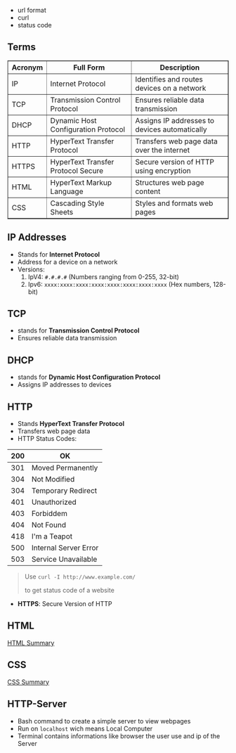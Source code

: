 
- url format
- curl
- status code


## Terms


<table border="1">
  <thead>
    <tr>
      <th>Acronym</th>
      <th>Full Form</th>
      <th>Description</th>
    </tr>
  </thead>
  <tbody>
    <tr>
      <td>IP</td>
      <td>Internet Protocol</td>
      <td>Identifies and routes devices on a network</td>
    </tr>
    <tr>
      <td>TCP</td>
      <td>Transmission Control Protocol</td>
      <td>Ensures reliable data transmission</td>
    </tr>
    <tr>
      <td>DHCP</td>
      <td>Dynamic Host Configuration Protocol</td>
      <td>Assigns IP addresses to devices automatically</td>
    </tr>
    <tr>
      <td>HTTP</td>
      <td>HyperText Transfer Protocol</td>
      <td>Transfers web page data over the internet</td>
    </tr>
    <tr>
      <td>HTTPS</td>
      <td>HyperText Transfer Protocol Secure</td>
      <td>Secure version of HTTP using encryption</td>
    </tr>
    <tr>
      <td>HTML</td>
      <td>HyperText Markup Language</td>
      <td>Structures web page content</td>
    </tr>
    <tr>
      <td>CSS</td>
      <td>Cascading Style Sheets</td>
      <td>Styles and formats web pages</td>
    </tr>
  </tbody>
</table>



## IP Addresses

- Stands for **Internet Protocol**
- Address for a device on a network
- Versions:
	1. IpV4: ```#.#.#.#``` (Numbers ranging from 0-255, 32-bit)
	2. Ipv6: `xxxx:xxxx:xxxx:xxxx:xxxx:xxxx:xxxx:xxxx` (Hex numbers, 128-bit)

## TCP

- stands for **Transmission Control Protocol**
- Ensures reliable data transmission

## DHCP

- stands for **Dynamic Host Configuration Protocol**
- Assigns IP addresses to devices


## HTTP

- Stands **HyperText Transfer Protocol**
- Transfers web page data
- HTTP Status Codes: 

| 200 | OK                    |
| --- | --------------------- |
| 301 | Moved Permanently     |
| 304 | Not Modified          |
| 304 | Temporary Redirect    |
| 401 | Unauthorized          |
| 403 | Forbiddem             |
| 404 | Not Found             |
| 418 | I'm a Teapot          |
| 500 | Internal Server Error |
| 503 | Service Unavailable   |
> Use `curl -I http://www.example.com/`
>  
> to get status code of a website


- **HTTPS**: Secure Version of HTTP



## HTML

[HTML Summary](contents-html.md)

## CSS

[CSS Summary](contents-css.md)

## HTTP-Server

- Bash command to create a simple server to view webpages 
- Run on `localhost` wich means Local Computer
- Terminal contains informations like browser the user use and ip of the Server
